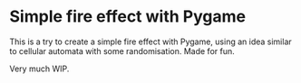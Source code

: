 # Simple fire effect with Pygame

This is a try to create a simple fire effect with Pygame, using an idea similar to cellular automata with some randomisation. Made for fun.

Very much WIP.
